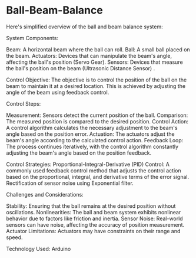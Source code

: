 # Ball-Beam-Balance

Here's simplified overview of the ball and beam balance system:

System Components:

Beam: A horizontal beam where the ball can roll.
Ball: A small ball placed on the beam.
Actuators: Devices that can manipulate the beam's angle, affecting the ball's position (Servo Gear).
Sensors: Devices that measure the ball's position on the beam (Ultrasonic Distance Sensor) .  

Control Objective:
The objective is to control the position of the ball on the beam to maintain it at a desired location. This is achieved by adjusting the angle of the beam using feedback control.

Control Steps:

Measurement: Sensors detect the current position of the ball.
Comparison: The measured position is compared to the desired position.
Control Action: A control algorithm calculates the necessary adjustment to the beam's angle based on the position error.
Actuation: The actuators adjust the beam's angle according to the calculated control action.
Feedback Loop: The process continues iteratively, with the control algorithm constantly adjusting the beam's angle based on the position feedback.

Control Strategies:
Proportional-Integral-Derivative (PID) Control: A commonly used feedback control method that adjusts the control action based on the proportional, integral, and derivative terms of the error signal. Rectification of sensor noise using Exponential filter. 

Challenges and Considerations:

Stability: Ensuring that the ball remains at the desired position without oscillations.
Nonlinearities: The ball and beam system exhibits nonlinear behavior due to factors like friction and inertia.
Sensor Noise: Real-world sensors can have noise, affecting the accuracy of position measurement. 
Actuator Limitations: Actuators may have constraints on their range and speed.

Technology Used: Arduino
